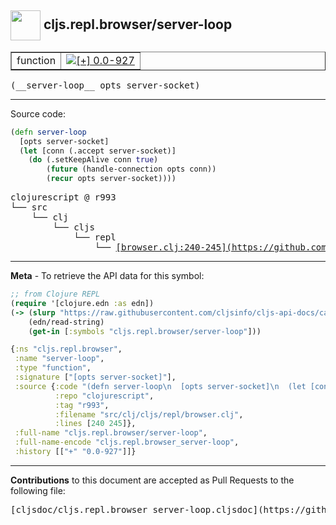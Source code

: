 ## <img width="48px" valign="middle" src="http://i.imgur.com/Hi20huC.png"> cljs.repl.browser/server-loop

 <table border="1">
<tr>

<td>function</td>
<td><a href="https://github.com/cljsinfo/cljs-api-docs/tree/0.0-927"><img valign="middle" alt="[+] 0.0-927" src="https://img.shields.io/badge/+-0.0--927-lightgrey.svg"></a> </td>
</tr>
</table>

 <samp>
(__server-loop__ opts server-socket)<br>
</samp>

---





Source code:

```clj
(defn server-loop
  [opts server-socket]
  (let [conn (.accept server-socket)]
    (do (.setKeepAlive conn true)
        (future (handle-connection opts conn))
        (recur opts server-socket))))
```

 <pre>
clojurescript @ r993
└── src
    └── clj
        └── cljs
            └── repl
                └── <ins>[browser.clj:240-245](https://github.com/clojure/clojurescript/blob/r993/src/clj/cljs/repl/browser.clj#L240-L245)</ins>
</pre>


---

__Meta__ - To retrieve the API data for this symbol:

```clj
;; from Clojure REPL
(require '[clojure.edn :as edn])
(-> (slurp "https://raw.githubusercontent.com/cljsinfo/cljs-api-docs/catalog/cljs-api.edn")
    (edn/read-string)
    (get-in [:symbols "cljs.repl.browser/server-loop"]))
```

```clj
{:ns "cljs.repl.browser",
 :name "server-loop",
 :type "function",
 :signature ["[opts server-socket]"],
 :source {:code "(defn server-loop\n  [opts server-socket]\n  (let [conn (.accept server-socket)]\n    (do (.setKeepAlive conn true)\n        (future (handle-connection opts conn))\n        (recur opts server-socket))))",
          :repo "clojurescript",
          :tag "r993",
          :filename "src/clj/cljs/repl/browser.clj",
          :lines [240 245]},
 :full-name "cljs.repl.browser/server-loop",
 :full-name-encode "cljs.repl.browser_server-loop",
 :history [["+" "0.0-927"]]}

```

---

__Contributions__ to this document are accepted as Pull Requests to the following file:

 <pre>
[cljsdoc/cljs.repl.browser_server-loop.cljsdoc](https://github.com/cljsinfo/cljs-api-docs/blob/master/cljsdoc/cljs.repl.browser_server-loop.cljsdoc)
</pre>

